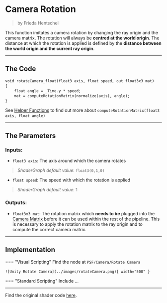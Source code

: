 <div class="container">
    <h1 class="main-heading">Camera Rotation</h1>
    <blockquote class="author">by Frieda Hentschel</blockquote>
</div>

This function imitates a camera rotation by changing the ray origin and the camera matrix. The rotation will always be __centred at the world origin__. The distance at which the rotation is applied is defined by the __distance between the world origin and the current ray origin__.

---

## The Code

``` hlsl
void rotateCamera_float(float3 axis, float speed, out float3x3 mat)
{
    float angle = _Time.y * speed;
    mat = computeRotationMatrix(normalize(axis), angle);
}
```

See [Helper Functions](../helperFunctions.md) to find out more about ```computeRotationMatrix(float3 axis, float angle)```

---

## The Parameters

### Inputs:
- ```float3 axis```: The axis around which the camera rotates 
> *ShaderGraph default value*: ```float3(0,1,0)```
- ```float speed```: The speed with which the rotation is applied
> *ShaderGraph default value*: 1

### Outputs:
- ```float3x3 mat```: The rotation matrix which __needs to be__ plugged into the [Camera Matrix](cameraMatrix.md) before it can be used within the rest of the pipeline. This is necessary to apply the rotation matrix to the ray origin and to compute the correct camera matrix.

---

## Implementation

=== "Visual Scripting"
    Find the node at `PSF/Camera/Rotate Camera`

    ![Unity Rotate Camera](../images/rotateCamera.png){ width="500" }

=== "Standard Scripting"
    Include ...

---

Find the original shader code [here](unity/cameraMatrix.md).